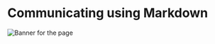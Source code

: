# Communicating using Markdown

![Banner for the page](https://blogthinkbig.com/wp-content/uploads/sites/4/2020/09/Markdown-Logo-Example-Markdown-Preview-Enhanced.jpg)
